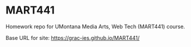# MART441
Homework repo for UMontana Media Arts, Web Tech (MART441) course.

Base URL for site:
https://grac-ies.github.io/MART441/